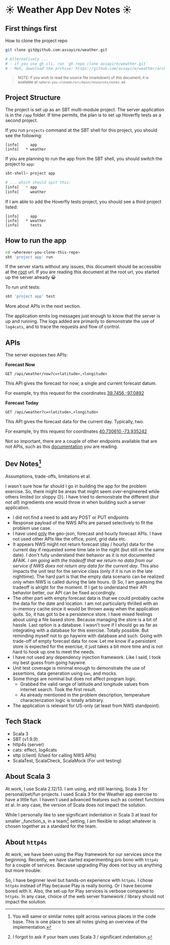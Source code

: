 # ☀️ Weather App Dev Notes ☀️

## First things first

How to clone the project repo

```bash
git clone git@github.com:assayire/weather.git

# Alternatively ...
# - if you use gh cli, run `gh repo clone assayire/weather.git`
# - Meh, download the archive: https://github.com/assayire/weather/archive/refs/heads/main.zip
```

> <small>NOTE: If you wish to read the source file (markdown) of _this_ document, it is available at `<where-you-cloned>/src/main/resources/notes.md`</small>

## Project Structure

The project is set up as an SBT multi-module project. The server application is in the `/app` folder. If time permits, the plan is to set up Hoverfly tests as a second project.

If you run `projects` command at the SBT shell for this project, you should see the following:

```
[info] 	   app
[info] 	 * weather
```

If you are planning to run the app from the SBT shell, you should switch the project to `app`:

```bash
sbt-shell> project app

# ... which should spit this:
[info] 	 * app
[info] 	   weather
```
If I am able to add the Hoverfly tests project, you should see a third project listed:

```
[info] 	   app
[info] 	 * weather
[info]     tests
```

## How to run the app

```bash
cd <wherever-you-clone-this-repo>
sbt 'project app' run
```

If the server starts without any issues, this document should be accessible at the [root](/) url. If you are reading this document at the root url, you started up the server already 😀

To run unit tests:

```bash
sbt 'project app' test
```

More about APIs in the next section.

The application emits log messages just enough to know that the server is up and running. The logs added are primarily to demonstrate the use of `log4cats`, and to trace the requests and flow of control.

## APIs

The server exposes two APIs:

**Forecast Now**

```
GET /api/weather/now?c=<latitude>,<longitude>
```

This API gives the forecast for now; a single and current forecast datum.

For example, try this request for the coordinates [39.7456,-97.0892](/api/weather/now?c=39.7456,-97.0892)

**Forecast Today**

```
GET /api/weather?c=<latitude>,<longitude>
```

This API gives the forecast data for the current day. Typically, two.

For example, try this request for coordinates [40.730610,-73.935242](/api/weather?c=40.730610,-73.935242)

Not so important, there are a couple of other endpoints available that are not APIs, such as this [documentation](/) you are reading.

## Dev Notes[^1]

Assumptions, trade-offs, limitations et al.

I wasn't sure how far should I go in building the app for the problem exercise. So, there might be areas that might seem over-engineered while others limited (or sloppy 😕). I have tried to demonstrate the different (_but not all_) ingredients one would throw in when building such a server application.

- I did not find a need to add any POST or PUT endpoints
- Response payload of the NWS APIs are parsed selectively to fit the problem use case.
- I have used [only](https://weather-gov.github.io/api/general-faqs#how-do-i-get-a-forecast-for-a-location-from-the-api) the geo-json, forecast and hourly forecast APIs. I have not used other APIs like the office, point, grid data etc.
- It appears NWS might not return forecast (day / hourly) data for the current day if requested some time late in the night (but still on the same date). I don't fully understand their behavior as it is not documented AFAIK. _I am going with the tradeoff that we return no data from our service if NWS does not return any data for the current day_. This also impacts the unit test for the service class (only if it is run in the late nighttime). The hard part is that the empty data scenario can be realized only when NWS is called during the late hours. 😢 So, I am guessing the tradeoff is alright for the moment. If I get to understand their API behavior better, our API can be fixed accordingly.
- The other part with empty forecast data is that we could probably cache the data for the date and location. I am not particularly thrilled with an in-memory cache since it would be thrown away when the application quits. So, it has got to be a persistence store. I have mixed feelings about using a file based store. Because managing the store is a bit of hassle. Last option is a database. I wasn't sure if I should go as far as integrating with a database for this exercise. Totally possible. But reminding myself not to go haywire with database and such. Going with trade-off of empty forecast data for now. Let me know if a persistent store is expected for the exercise, it just takes a bit more time and is not hard to hook up one to meet the needs.
- I have not used any dependency injection framework. Like I said, I took my best guess from going haywire.
- Unit test coverage is minimal enough to demonstrate the use of assertions, data generation using `Gen`, and mocks.
- Some things are nominal but does not affect program logic.
  - Grabbed the valid range of latitude and longitude values from internet search. Took the first result.
  - As already mentioned in the problem description, temperature characterization logic is totally arbitrary.
- The application is relevant for US-only (at least from NWS standpoint).

## Tech Stack

- Scala 3
- SBT (v1.9.9)
- http4s (server)
- cats: effect, log4cats
- sttp (client) (Used for calling NWS APIs)
- ScalaTest, ScalaCheck, ScalaMock (For unit testing)

## About Scala 3

At work, I use Scala 2.12/13. I am using, and still learning, Scala 3 for personal/pet/fun projects. I used Scala 3 for the Weather app exercise to have a little fun. I haven't used advanced features such as context functions et al. In any case, the version of Scala does not impact the solution.

While I personally like to see significant indentation in Scala 3 at least for smaller _function_s, in a team[^2] setting, I am flexible to adopt whatever is chosen together as a standard for the team.

## About `http4s`

At work, we have been using the Play framework for our services since the beginning. Recently, we have started experimenting pro bono with `http4s` for a couple of services. Because upgrading Play does not buy us anything but more trouble.

So, I have beginner level but hands-on experience with `http4s`. I chose `http4s` instead of Play because Play is really boring. Or I have become bored with it. Also, the set-up for Play services is verbose compared to `http4s`. In any case, choice of the web server framework / library should not impact the solution.

[^1]: You will same or similar notes split across various places in the code base. This is one place to see all notes giving an overview of the implementation.
[^2]: I forgot to ask if your team uses Scala 3 / significant indentation.
